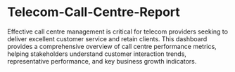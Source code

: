 # Telecom-Call-Centre-Report
Effective call centre management is critical for telecom providers seeking to deliver excellent customer service and retain clients. This dashboard provides a comprehensive overview of call centre performance metrics, helping stakeholders understand customer interaction trends, representative performance, and key business growth indicators.
